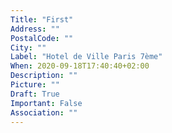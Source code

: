 ```yaml
---
Title: "First"
Address: ""
PostalCode: ""
City: ""
Label: "Hotel de Ville Paris 7ème"
When: 2020-09-18T17:40:40+02:00
Description: ""
Picture: ""
Draft: True
Important: False
Association: ""
---
```


